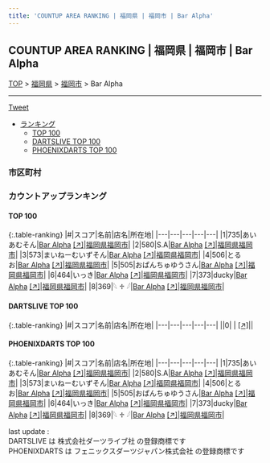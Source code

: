 ```yaml
---
title: 'COUNTUP AREA RANKING | 福岡県 | 福岡市 | Bar Alpha'
---
```

## COUNTUP AREA RANKING | 福岡県 | 福岡市 | Bar Alpha

[TOP](/darts/rank/) > [福岡県](/darts/rank/福岡県/) > [福岡市](/darts/rank/福岡県/福岡市/) > Bar Alpha

___

<a href="https://twitter.com/share?ref_src=twsrc%5Etfw" data-text="COUNTUP AREA RANKING | 福岡県福岡市Bar Alpha" class="twitter-share-button" data-hashtags="DARTSLIVE,PHOENIXDARTS,darts,ダーツ" data-show-count="false">Tweet</a>

* [ランキング](#カウントアップランキング)
    * [TOP 100](#top-100)
    * [DARTSLIVE TOP 100](#dartslive-top-100)
    * [PHOENIXDARTS TOP 100](#phoenixdarts-top-100)

### 市区町村

<ul>

</ul>

### カウントアップランキング

#### TOP 100



{:.table-ranking}
|#|スコア|名前|店名|所在地|
|---|---|---|---|---|
|1|735|<span class="rank-name-pd">あいあむそん</span>|<a href="/darts/rank/shops/81609.html">Bar Alpha</a> <a href="https://vs.phoenixdarts.com/jp/shop/shopDetailInfo/s_81609?s_seq=81609">[↗]</a>|<a href="/darts/rank/福岡県/福岡市">福岡県福岡市</a>|
|2|580|<span class="rank-name-pd">S.A</span>|<a href="/darts/rank/shops/81609.html">Bar Alpha</a> <a href="https://vs.phoenixdarts.com/jp/shop/shopDetailInfo/s_81609?s_seq=81609">[↗]</a>|<a href="/darts/rank/福岡県/福岡市">福岡県福岡市</a>|
|3|573|<span class="rank-name-pd">まいねーむいずそん</span>|<a href="/darts/rank/shops/81609.html">Bar Alpha</a> <a href="https://vs.phoenixdarts.com/jp/shop/shopDetailInfo/s_81609?s_seq=81609">[↗]</a>|<a href="/darts/rank/福岡県/福岡市">福岡県福岡市</a>|
|4|506|<span class="rank-name-pd">とるお</span>|<a href="/darts/rank/shops/81609.html">Bar Alpha</a> <a href="https://vs.phoenixdarts.com/jp/shop/shopDetailInfo/s_81609?s_seq=81609">[↗]</a>|<a href="/darts/rank/福岡県/福岡市">福岡県福岡市</a>|
|5|505|<span class="rank-name-pd">おぱんちゅゆうさん</span>|<a href="/darts/rank/shops/81609.html">Bar Alpha</a> <a href="https://vs.phoenixdarts.com/jp/shop/shopDetailInfo/s_81609?s_seq=81609">[↗]</a>|<a href="/darts/rank/福岡県/福岡市">福岡県福岡市</a>|
|6|464|<span class="rank-name-pd">いっき</span>|<a href="/darts/rank/shops/81609.html">Bar Alpha</a> <a href="https://vs.phoenixdarts.com/jp/shop/shopDetailInfo/s_81609?s_seq=81609">[↗]</a>|<a href="/darts/rank/福岡県/福岡市">福岡県福岡市</a>|
|7|373|<span class="rank-name-pd">ducky</span>|<a href="/darts/rank/shops/81609.html">Bar Alpha</a> <a href="https://vs.phoenixdarts.com/jp/shop/shopDetailInfo/s_81609?s_seq=81609">[↗]</a>|<a href="/darts/rank/福岡県/福岡市">福岡県福岡市</a>|
|8|369|<span class="rank-name-pd">𓆩 ♱ 𓆪</span>|<a href="/darts/rank/shops/81609.html">Bar Alpha</a> <a href="https://vs.phoenixdarts.com/jp/shop/shopDetailInfo/s_81609?s_seq=81609">[↗]</a>|<a href="/darts/rank/福岡県/福岡市">福岡県福岡市</a>|


#### DARTSLIVE TOP 100



{:.table-ranking}
|#|スコア|名前|店名|所在地|
|---|---|---|---|---|
||0|<span class="rank-name-dl"> </span>|<a href="/darts/rank/shops/.html"></a> <a href="">[↗]</a>|<a href="/darts/rank//"></a>|


#### PHOENIXDARTS TOP 100



{:.table-ranking}
|#|スコア|名前|店名|所在地|
|---|---|---|---|---|
|1|735|<span class="rank-name-pd">あいあむそん</span>|<a href="/darts/rank/shops/81609.html">Bar Alpha</a> <a href="https://vs.phoenixdarts.com/jp/shop/shopDetailInfo/s_81609?s_seq=81609">[↗]</a>|<a href="/darts/rank/福岡県/福岡市">福岡県福岡市</a>|
|2|580|<span class="rank-name-pd">S.A</span>|<a href="/darts/rank/shops/81609.html">Bar Alpha</a> <a href="https://vs.phoenixdarts.com/jp/shop/shopDetailInfo/s_81609?s_seq=81609">[↗]</a>|<a href="/darts/rank/福岡県/福岡市">福岡県福岡市</a>|
|3|573|<span class="rank-name-pd">まいねーむいずそん</span>|<a href="/darts/rank/shops/81609.html">Bar Alpha</a> <a href="https://vs.phoenixdarts.com/jp/shop/shopDetailInfo/s_81609?s_seq=81609">[↗]</a>|<a href="/darts/rank/福岡県/福岡市">福岡県福岡市</a>|
|4|506|<span class="rank-name-pd">とるお</span>|<a href="/darts/rank/shops/81609.html">Bar Alpha</a> <a href="https://vs.phoenixdarts.com/jp/shop/shopDetailInfo/s_81609?s_seq=81609">[↗]</a>|<a href="/darts/rank/福岡県/福岡市">福岡県福岡市</a>|
|5|505|<span class="rank-name-pd">おぱんちゅゆうさん</span>|<a href="/darts/rank/shops/81609.html">Bar Alpha</a> <a href="https://vs.phoenixdarts.com/jp/shop/shopDetailInfo/s_81609?s_seq=81609">[↗]</a>|<a href="/darts/rank/福岡県/福岡市">福岡県福岡市</a>|
|6|464|<span class="rank-name-pd">いっき</span>|<a href="/darts/rank/shops/81609.html">Bar Alpha</a> <a href="https://vs.phoenixdarts.com/jp/shop/shopDetailInfo/s_81609?s_seq=81609">[↗]</a>|<a href="/darts/rank/福岡県/福岡市">福岡県福岡市</a>|
|7|373|<span class="rank-name-pd">ducky</span>|<a href="/darts/rank/shops/81609.html">Bar Alpha</a> <a href="https://vs.phoenixdarts.com/jp/shop/shopDetailInfo/s_81609?s_seq=81609">[↗]</a>|<a href="/darts/rank/福岡県/福岡市">福岡県福岡市</a>|
|8|369|<span class="rank-name-pd">𓆩 ♱ 𓆪</span>|<a href="/darts/rank/shops/81609.html">Bar Alpha</a> <a href="https://vs.phoenixdarts.com/jp/shop/shopDetailInfo/s_81609?s_seq=81609">[↗]</a>|<a href="/darts/rank/福岡県/福岡市">福岡県福岡市</a>|


<div class="footer border-top border-gray-light mt-5 pt-3 text-right text-gray">
    last update : <span style="font-weight: italic" id="foot_last_modified"></span><br />
    DARTSLIVE は 株式会社ダーツライブ社 の登録商標です<br />
    PHOENIXDARTS は フェニックスダーツジャパン株式会社 の登録商標です<br />
</div>

<script src="https://cdnjs.cloudflare.com/ajax/libs/jquery.tablesorter/2.31.3/js/jquery.tablesorter.min.js" integrity="sha512-qzgd5cYSZcosqpzpn7zF2ZId8f/8CHmFKZ8j7mU4OUXTNRd5g+ZHBPsgKEwoqxCtdQvExE5LprwwPAgoicguNg==" crossorigin="anonymous" referrerpolicy="no-referrer"></script>
<link rel="stylesheet" href="https://cdnjs.cloudflare.com/ajax/libs/jquery.tablesorter/2.31.3/css/theme.default.min.css" integrity="sha512-wghhOJkjQX0Lh3NSWvNKeZ0ZpNn+SPVXX1Qyc9OCaogADktxrBiBdKGDoqVUOyhStvMBmJQ8ZdMHiR3wuEq8+w==" crossorigin="anonymous" referrerpolicy="no-referrer" />
<script>
$(function() {
    $(".table-ranking").tablesorter({sortList:[[0, 0]]});
    $("#foot_last_modified").text(formatDate(new Date(document.lastModified), 'yyyy-MM-dd HH:mm:ss'));
});
</script>

<script async src="https://platform.twitter.com/widgets.js" charset="utf-8"></script>